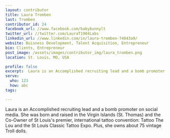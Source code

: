 ```yaml
---
layout: contributor
title: Laura Tromben
last: Tromben
contributor_id: 24
facebook_url: //www.facebook.com/babybunnylt
twitter_url: //twitter.com/LauraT1904Labs
linkedin_url: //www.linkedin.com/in/laura-tromben-74043a9/
website: Buisness Development, Talent Acquisition, Entrepreneur
bio: Clients, Entrepreneur
post_image: /assets/images/contributor_img/laura_tromben.png
location: St. Louis, MO, USA

profile: false
excerpt:  Laura is an Accomplished recruiting lead and a bomb promoter on social media.
serve:
  who: 123
  how: abc
tags:

---
```


Laura is an Accomplished recruiting lead and a bomb promoter on social media. She was born and raised in the Virgin Islands (St. Thomas) and the Co-Owner of St Louis's premier, international tattoo convention: Tattoo The Lou and the St Louis Classic Tattoo Expo. Plus, she owns about 75 vintage Troll dolls.